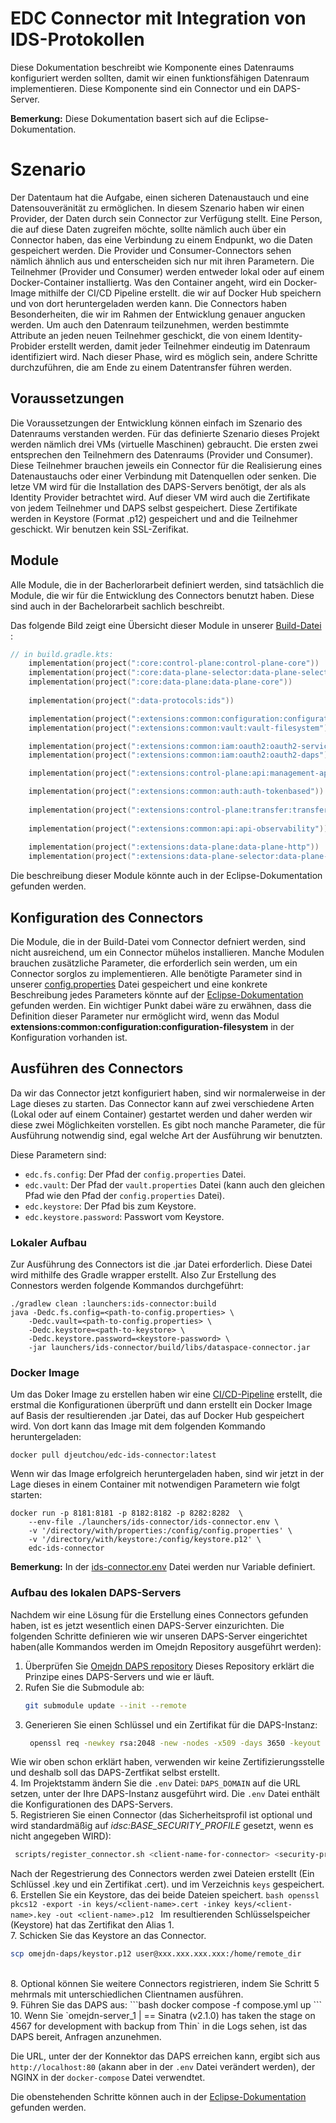 # EDC Connector mit Integration von IDS-Protokollen

Diese Dokumentation beschreibt wie Komponente eines Datenraums konfiguriert werden sollten, damit
wir einen funktionsfähigen Datenraum implementieren. Diese Komponente sind ein Connector und ein 
DAPS-Server.

**Bemerkung:** Diese Dokumentation basert sich auf die Eclipse-Dokumentation.


# Szenario

Der Datentaum hat die Aufgabe, einen sicheren Datenaustauch und eine Datensouveränität zu ermöglichen.
In diesem Szenario haben wir einen Provider, der Daten durch sein Connector zur Verfügung stellt. Eine 
Person, die auf diese Daten zugreifen möchte, sollte nämlich auch über ein Connector haben, das eine
Verbindung zu einem Endpunkt, wo die Daten gespeichert werden. Die Provider und Consumer-Connectors
sehen nämlich ähnlich aus und enterscheiden sich nur mit ihren Parametern. Die Teilnehmer (Provider und
Consumer) werden entweder lokal oder auf einem Docker-Container installiertg. Was den Container angeht,
wird ein Docker-Image mithilfe der CI/CD Pipeline erstellt. die wir auf Docker Hub speichern und von dort 
heruntergeladen werden kann. Die Connectors haben Besonderheiten, die wir im Rahmen der Entwicklung genauer
angucken werden. Um auch den Datenraum teilzunehmen, werden bestimmte Attribute an jeden neuen Teilnehmer 
geschickt, die von einem Identity-Probider erstellt werden, damit jeder Teilnehmer eindeutig im Datenraum 
identifiziert wird. Nach dieser Phase, wird es möglich sein, andere Schritte durchzuführen, die am Ende
zu einem Datentransfer führen werden. 

## Voraussetzungen

Die Voraussetzungen der Entwicklung können einfach im Szenario des Datenraums verstanden werden. 
Für das definierte Szenario dieses Projekt werden nämlich drei VMs (virtuelle Maschinen) gebraucht.
Die ersten zwei entsprechen den Teilnehmern des Datenraums (Provider und Consumer). Diese Teilnehmer
brauchen jeweils ein Connector für die Realisierung eines Datenaustauchs oder einer Verbindung mit
Datenquellen oder senken. Die letze VM wird für die Installation des DAPS-Servers benötigt, der als
als Identity Provider betrachtet wird. Auf dieser VM wird auch die Zertifikate von jedem Teilnehmer
und DAPS selbst gespeichert. Diese Zertifikate werden in Keystore (Format .p12) gespeichert und and
die Teilnehmer geschickt. Wir benutzen kein SSL-Zerifikat.


## Module

Alle Module, die in der Bacherlorarbeit definiert werden, sind tatsächlich die Module, die wir für 
die Entwicklung des Connectors benutzt haben. Diese sind auch in der Bachelorarbeit sachlich beschreibt.

Das folgende Bild zeigt eine Übersicht dieser Module in unserer [Build-Datei](./build.gradle.kts) : 

```kotlin
// in build.gradle.kts:
    implementation(project(":core:control-plane:control-plane-core"))
    implementation(project(":core:data-plane-selector:data-plane-selector-core"))
    implementation(project(":core:data-plane:data-plane-core"))
    
    implementation(project(":data-protocols:ids"))

    implementation(project(":extensions:common:configuration:configuration-filesystem"))
    implementation(project(":extensions:common:vault:vault-filesystem"))

    implementation(project(":extensions:common:iam:oauth2:oauth2-service"))
    implementation(project(":extensions:common:iam:oauth2:oauth2-daps"))

    implementation(project(":extensions:control-plane:api:management-api"))

    implementation(project(":extensions:common:auth:auth-tokenbased"))
    
    implementation(project(":extensions:control-plane:transfer:transfer-data-plane"))
    
    implementation(project(":extensions:common:api:api-observability"))
    
    implementation(project(":extensions:data-plane:data-plane-http"))
    implementation(project(":extensions:data-plane-selector:data-plane-selector-client"))
```
Die beschreibung dieser Module könnte auch in der Eclipse-Dokumentation gefunden werden.


## Konfiguration des Connectors

Die Module, die in der Build-Datei vom Connector defniert werden, sind nicht ausreichend, um ein Connector
mühelos installieren. Manche Modulen brauchen zusätzliche Parameter, die erforderlich sein werden, um ein 
Connector sorglos zu implementieren. Alle benötigte Parameter sind in unserer [config.properties](./config.properties) Datei 
gespeichert und eine konkrete Beschreibung jedes Parameters könnte auf der [Eclipse-Dokumentation](https://github.com/eclipse-edc/Connector/tree/main/launchers/ids-connector#readme) gefunden werden. Ein wichtiger Punkt dabei wäre zu erwähnen, dass die Definition dieser
Parameter nur ermöglicht wird, wenn das Modul **extensions:common:configuration:configuration-filesystem**
in der Konfiguration vorhanden ist.

## Ausführen des Connectors

Da wir das Connector jetzt konfiguriert haben, sind wir normalerweise in der Lage dieses zu starten.
Das Connector kann auf zwei verschiedene Arten (Lokal oder auf einem Container) gestartet werden und 
daher werden wir diese zwei Möglichkeiten vorstellen. Es gibt noch manche Parameter, die für Ausführung 
notwendig sind, egal welche Art der Ausführung wir benutzten.

Diese Parametern sind:

* `edc.fs.config`: Der Pfad der `config.properties` Datei.
* `edc.vault`: Der Pfad der `vault.properties` Datei (kann auch den gleichen Pfad
wie den Pfad der `config.properties` Datei).
* `edc.keystore`: Der Pfad bis zum Keystore.
* `edc.keystore.password`: Passwort vom Keystore.


### Lokaler Aufbau

Zur Ausführung des Connectors ist die .jar Datei erforderlich. Diese Datei wird mithilfe des Gradle wrapper 
erstellt. Also Zur Erstellung des Connestors werden folgende Kommandos durchgeführt: 

```shell
./gradlew clean :launchers:ids-connector:build
java -Dedc.fs.config=<path-to-config.properties> \
    -Dedc.vault=<path-to-config.properties> \
    -Dedc.keystore=<path-to-keystore> \
    -Dedc.keystore.password=<keystore-password> \
    -jar launchers/ids-connector/build/libs/dataspace-connector.jar
```

### Docker Image

Um das Doker Image zu erstellen haben wir eine [CI/CD-Pipeline](https://github.com/Thierry1405/DataSpaceConnector/blob/edc-connector/.github/workflows/ci.yml)
erstellt, die erstmal die Konfigurationen überprüft und dann erstellt ein Docker Image auf Basis
der resultierenden .jar Datei, das auf Docker Hub gespeichert wird. Von dort kann das Image mit dem
folgenden Kommando heruntergeladen:

```shell
docker pull djeutchou/edc-ids-connector:latest
```
Wenn wir das Image erfolgreich heruntergeladen haben, sind wir jetzt in der Lage dieses in einem
Container mit notwendigen Parametern wie folgt starten:

```shell
docker run -p 8181:8181 -p 8182:8182 -p 8282:8282  \
    --env-file ./launchers/ids-connector/ids-connector.env \
    -v '/directory/with/properties:/config/config.properties' \
    -v '/directory/with/keystore:/config/keystore.p12' \
    edc-ids-connector
```
**Bemerkung:** In der [ids-connector.env](https://github.com/Thierry1405/DataSpaceConnector/blob/edc-connector/launchers/ids-connector/ids-connector.env) Datei werden nur Variable definiert.



### Aufbau des lokalen DAPS-Servers

Nachdem wir eine Lösung für die Erstellung eines Connectors gefunden haben, ist es jetzt wesentlich
einen DAPS-Server einzurichten. Die folgenden Schritte definieren wie wir unseren DAPS-Server eingerichtet
haben(alle Kommandos werden im Omejdn Repository ausgeführt werden):

1. Überprüfen Sie [Omejdn DAPS repository](https://github.com/International-Data-Spaces-Association/omejdn-daps)
Dieses Repository erklärt die Prinzipe eines DAPS-Servers und wie er läuft.
2. Rufen Sie die Submodule ab: 
   ```bash
   git submodule update --init --remote
   ```
3. Generieren Sie einen Schlüssel und ein Zertifikat für die DAPS-Instanz:
   ```bash
    openssl req -newkey rsa:2048 -new -nodes -x509 -days 3650 -keyout keys/omejdn/omejdn.key -out daps.cert
   ```
Wie wir oben schon erklärt haben, verwenden wir keine Zertifizierungsstelle und deshalb soll das DAPS-Zertfikat selbst erstellt.</br>
4. Im Projektstamm ändern Sie die `.env` Datei: `DAPS_DOMAIN` auf die URL setzen, unter der Ihre DAPS-Instanz ausgeführt wird.
Die `.env` Datei enthält die Konfigurationen des DAPS-Servers.</br>
5. Registrieren Sie einen Connector (das Sicherheitsprofil ist optional und wird standardmäßig auf *idsc:BASE_SECURITY_PROFILE* gesetzt, 
wenn es nicht angegeben WIRD):  
  ```bash
   scripts/register_connector.sh <client-name-for-connector> <security-profile>
   ```
Nach der Regestrierung des Connectors werden zwei Dateien erstellt (Ein Schlüssel <client-name-from-step-5>.key und ein Zertifikat <client-name-from-step-5>.cert).
und im Verzeichnis `keys` gespeichert.</br>
6. Erstellen Sie ein Keystore, das dei beide Dateien speichert.
    ```bash
    openssl pkcs12 -export -in keys/<client-name>.cert -inkey keys/<client-name>.key -out <client-name>.p12
    ```
Im resultierenden Schlüsselspeicher (Keystore) hat das Zertifikat den Alias 1​​.</br>
7. Schicken Sie das Keystore an das Connector.
   ```bash
   scp omejdn-daps/keystor.p12 user@xxx.xxx.xxx.xxx:/home/remote_dir
   ```
  </br>
8. Optional können Sie weitere Connectors registrieren, indem Sie Schritt 5 mehrmals mit unterschiedlichen Clientnamen ausführen. </br>
9. Führen Sie das DAPS aus:
   ```bash
   docker compose -f compose.yml up
   ```
  </br>
10. Wenn Sie `omejdn-server_1  | == Sinatra (v2.1.0) has taken the stage on 4567 for development with backup from Thin`
   in die Logs sehen, ist das DAPS bereit, Anfragen anzunehmen.
   
Die URL, unter der der Konnektor das DAPS erreichen kann, ergibt sich aus `http://localhost:80` (akann aber in der `.env` Datei verändert werden),
der NGINX in der `docker-compose` Datei verwendtet.

Die obenstehenden Schritte können auch in der [Eclipse-Dokumentation](https://github.com/eclipse-edc/Connector/tree/main/launchers/ids-connector#readme) gefunden werden.
